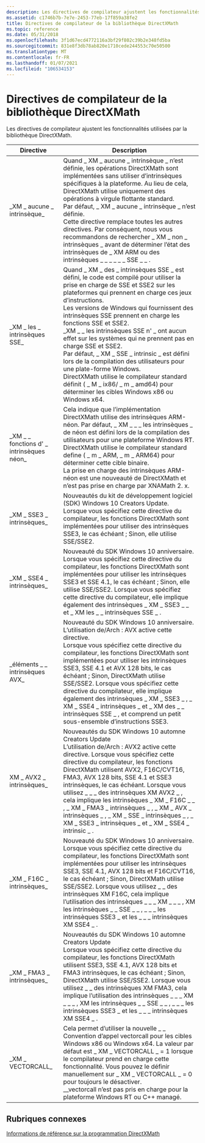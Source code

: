 ```yaml
---
description: Les directives de compilateur ajustent les fonctionnalités utilisées par la bibliothèque DirectXMath.
ms.assetid: c1746b7b-7e7e-2453-77eb-17f859a38fe2
title: Directives de compilateur de la bibliothèque DirectXMath
ms.topic: reference
ms.date: 05/31/2018
ms.openlocfilehash: 3f1d67ecd4772116a3bf29f802c39b2e348fd5ba
ms.sourcegitcommit: 831e8f3db78ab820e1710cede244553c70e50500
ms.translationtype: MT
ms.contentlocale: fr-FR
ms.lasthandoff: 01/07/2021
ms.locfileid: "106534153"
---
```

# <a name="directxmath-library-compiler-directives"></a>Directives de compilateur de la bibliothèque DirectXMath

Les directives de compilateur ajustent les fonctionnalités utilisées par la bibliothèque DirectXMath.



| Directive                     | Description                                                                                                                                                                                                                                                                                                                                                                                                                                                                                                                                                                      |
|-------------------------------|----------------------------------------------------------------------------------------------------------------------------------------------------------------------------------------------------------------------------------------------------------------------------------------------------------------------------------------------------------------------------------------------------------------------------------------------------------------------------------------------------------------------------------------------------------------------------------|
| \_XM \_ aucune \_ intrinsèque\_        | Quand \_ XM \_ aucune \_ intrinsèque \_ n’est définie, les opérations DirectXMath sont implémentées sans utiliser d’intrinsèques spécifiques à la plateforme. Au lieu de cela, DirectXMath utilise uniquement des opérations à virgule flottante standard.<br/> Par défaut, \_ XM \_ aucune \_ intrinsèque \_ n’est définie.<br/> Cette directive remplace toutes les autres directives. Par conséquent, nous vous recommandons de rechercher \_ XM \_ non \_ intrinsèques \_ avant de déterminer l’état des intrinsèques de \_ XM ARM ou des intrinsèques \_ \_ \_ \_ \_ \_ SSE \_ \_ .<br/>                                                                              |
| \_XM \_ les \_ intrinsèques SSE\_       | Quand \_ XM \_ des \_ intrinsèques SSE \_ est défini, le code est compilé pour utiliser la prise en charge de SSE et SSE2 sur les plateformes qui prennent en charge ces jeux d’instructions.<br/> Les versions de Windows qui fournissent des intrinsèques SSE prennent en charge les fonctions SSE et SSE2.<br/> \_XM \_ \_ les intrinsèques SSE n' \_ ont aucun effet sur les systèmes qui ne prennent pas en charge SSE et SSE2.<br/> Par défaut, \_ XM \_ SSE \_ intrinsic \_ est défini lors de la compilation des utilisateurs pour une plate-forme Windows.<br/> DirectXMath utilise le compilateur standard définit ( \_ M \_ ix86/ \_ m \_ amd64) pour déterminer les cibles Windows x86 ou Windows x64.<br/> |
| \_XM \_ \_ fonctions d' \_ intrinsèques néon\_ | Cela indique que l’implémentation DirectXMath utilise des intrinsèques ARM-néon. Par défaut, \_ XM \_ \_ \_ les intrinsèques \_ de néon est défini lors de la compilation des utilisateurs pour une plateforme Windows RT. DirectXMath utilise le compilateur standard define ( \_ m \_ ARM, \_ m \_ ARM64) pour déterminer cette cible binaire.<br/> La prise en charge des intrinsèques ARM-néon est une nouveauté de DirectXMath et n’est pas prise en charge par XNAMath 2. x.<br/>                                                                                                                                                                             |
| \_XM \_ SSE3 \_ intrinsèques\_      | Nouveautés du kit de développement logiciel (SDK) Windows 10 Creators Update. <br/> Lorsque vous spécifiez cette directive du compilateur, les fonctions DirectXMath sont implémentées pour utiliser des intrinsèques SSE3, le cas échéant ; Sinon, elle utilise SSE/SSE2.<br/>                                                                                                                                                                                                                                                                                                                                                      |
| \_XM \_ SSE4 \_ intrinsèques\_      | Nouveauté du SDK Windows 10 anniversaire.<br/> Lorsque vous spécifiez cette directive du compilateur, les fonctions DirectXMath sont implémentées pour utiliser les intrinsèques SSE3 et SSE 4.1, le cas échéant ; Sinon, elle utilise SSE/SSE2. Lorsque vous spécifiez cette directive du compilateur, elle implique également des intrinsèques \_ XM \_ SSE3 \_ \_ et \_ XM les \_ \_ intrinsèques SSE \_ .<br/>                                                                                                                                                                                                                                |
| \_éléments \_ \_ intrinsèques AVX\_       | Nouveauté du SDK Windows 10 anniversaire.<br/> L’utilisation de/Arch : AVX active cette directive. <br/> Lorsque vous spécifiez cette directive du compilateur, les fonctions DirectXMath sont implémentées pour utiliser les intrinsèques SSE3, SSE 4.1 et AVX 128 bits, le cas échéant ; Sinon, DirectXMath utilise SSE/SSE2. Lorsque vous spécifiez cette directive du compilateur, elle implique également des intrinsèques \_ XM \_ SSE3 \_ , \_ XM \_ SSE4 \_ intrinsèques \_ et \_ XM des \_ \_ intrinsèques SSE \_ , et comprend un petit sous-ensemble d’instructions SSE3. <br/>                                                                    |
| XM \_ AVX2 \_ intrinsèques\_        | Nouveautés du SDK Windows 10 automne Creators Update<br/> L’utilisation de/Arch : AVX2 active cette directive. Lorsque vous spécifiez cette directive du compilateur, les fonctions DirectXMath utilisent AVX2, F16C/CVT16, FMA3, AVX 128 bits, SSE 4.1 et SSE3 intrinsèques, le cas échéant. Lorsque vous utilisez \_ \_ \_ des intrinsèques XM AVX2 \_ , cela implique les intrinsèques \_ XM \_ F16C \_ \_ , \_ XM \_ FMA3 \_ intrinsèques \_ , \_ XM \_ AVX \_ intrinsèques \_ , \_ XM \_ SSE \_ intrinsèques \_ , \_ XM \_ SSE3 \_ intrinsèques \_ et \_ XM \_ SSE4 \_ intrinsic \_ .<br/>                                                                                       |
| \_XM \_ F16C \_ intrinsèques\_      | Nouveauté du SDK Windows 10 anniversaire.<br/> Lorsque vous spécifiez cette directive du compilateur, les fonctions DirectXMath sont implémentées pour utiliser les intrinsèques SSE3, SSE 4.1, AVX 128 bits et F16C/CVT16, le cas échéant ; Sinon, DirectXMath utilise SSE/SSE2. Lorsque vous utilisez \_ \_ des intrinsèques XM F16C, cela implique l’utilisation des intrinsèques \_ \_ \_ XM \_ \_ \_ , XM les intrinsèques \_ \_ SSE \_ \_ , \_ \_ \_ les intrinsèques SSE3 \_ et les \_ \_ \_ intrinsèques XM SSE4 \_ .<br/>                                                                                                                                                 |
| \_XM \_ FMA3 \_ intrinsèques\_      | Nouveautés du SDK Windows 10 automne Creators Update<br/> Lorsque vous spécifiez cette directive du compilateur, les fonctions DirectXMath utilisent SSE3, SSE 4.1, AVX 128 bits et FMA3 intrinsèques, le cas échéant ; Sinon, DirectXMath utilise SSE/SSE2. Lorsque vous utilisez \_ \_ des intrinsèques XM FMA3, cela implique l’utilisation des intrinsèques \_ \_ \_ XM \_ \_ \_ , XM les intrinsèques \_ \_ SSE \_ \_ , \_ \_ \_ les intrinsèques SSE3 \_ et les \_ \_ \_ intrinsèques XM SSE4 \_ . <br/>                                                                                                                                                            |
| \_XM \_ VECTORCALL\_            | Cela permet d’utiliser la nouvelle \_ \_ Convention d’appel vectorcall pour les cibles Windows x86 ou Windows x64. La valeur par défaut est \_ XM \_ VECTORCALL \_ = 1 lorsque le compilateur prend en charge cette fonctionnalité. Vous pouvez le définir manuellement sur \_ XM \_ VECTORCALL \_ = 0 pour toujours le désactiver. <br/> \_\_vectorcall n’est pas pris en charge pour la plateforme Windows RT ou C++ managé. <br/>                                                                                                                                                                                                                 |



 

## <a name="related-topics"></a>Rubriques connexes

<dl> <dt>

[Informations de référence sur la programmation DirectXMath](ovw-xnamath-reference.md)
</dt> </dl>

 

 




